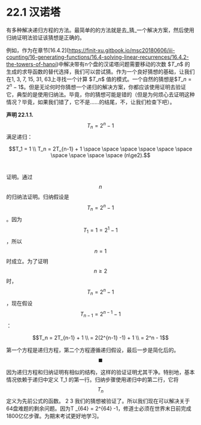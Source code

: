 # 22.1 汉诺塔

有多种解决递归方程的方法。最简单的的方法就是去_猜_一个解决方案，然后使用归纳证明法验证该猜想是正确的。

例如，作为在章节\[16.4.2]\(https://finit-xu.gitbook.io/msc20180606/iii-counting/16-generating-functions/16.4-solving-linear-recurrences/16.4.2-the-towers-of-hanoi)中解决带有n个盘的汉诺塔问题需要移动的次数 \$$T\_n\$$ 的生成的求导函数的替代选择，我们可以尝试猜。作为一个良好猜想的基础，让我们在1, 3, 7, 15, 31, 63上寻找一个计算 \$$T\_n\$$ 值的模式。一个自然的猜想是\$$T \_n = 2^n -1\$$。但是无论何时你猜想一个递归的解决方案，你都应该使用证明去验证它，典型的是使用归纳法。毕竟，你的猜想可能是错的（但是为何烦心去证明这种情况？毕竟，如果我们错了，它不是......的结尾，不，让我们检查下吧）。

**声明 22.1.1.**$$T _n = 2^n -1$$ 满足递归：

$$T_1 = 1  \\      T_n = 2T_{n-1} + 1  \space \space \space \space \space \space \space \space \space \space   (n\ge2).$$​

证明。通过 $$n$$ 的归纳法证明。归纳假设是$$T _n = 2^n -1$$。因为$$T _1 = 1 = 2^1 -1$$，所以$$n = 1$$ 时成立。为了证明 $$n\ge2$$时，$$T _n = 2^n -1$$，现在假设$$T _{n-1} = 2^{n-1} -1$$：

$$T_n = 2T_{n-1} + 1 \\ = 2(2^{n-1} -1) + 1 \\ = 2^n - 1$$

第一个方程是递归方程，第二个方程遵循递归假设，最后一步是简化后的。 $$\blacksquare$$

因为递归方程和归纳证明有相似的结构，这样的验证证明尤其干净。特别地，基本情况依赖于递归中定义 T\_1 的第一行。归纳步骤使用递归中的第二行，它将$$T_n$$定义为先前公式的函数。 2 3 我们的猜想被验证了。所以我们现在可以解决关于64盘难题的剩余问题。因为T \_{64} = 2^{64} -1，修道士必须在世界末日前完成1800亿亿步骤。为期末考试更好地学习。
